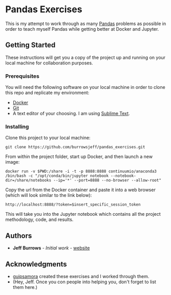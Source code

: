 # Pandas Exercises

This is my attempt to work through as many [Pandas](https://github.com/guipsamora/pandas_exercises) problems as possible in order to teach myself Pandas while getting better at Docker and Jupyter.

## Getting Started

These instructions will get you a copy of the project up and running on your local machine for collaboration purposes.

### Prerequisites

You will need the following software on your local machine in order to clone this repo and replicate my environment:


* [Docker](https://www.docker.com/get-docker)
* [Git](https://git-scm.com/downloads)
* A text editor of your choosing. I am using [Sublime Text](https://www.sublimetext.com/).

### Installing

Clone this project to your local machine:

```
git clone https://github.com/burrowsjeff/pandas_exercises.git
```

From within the project folder, start up Docker, and then launch a new image:

```
docker run -v $PWD:/share -i -t -p 8888:8888 continuumio/anaconda3 /bin/bash -c "/opt/conda/bin/jupyter notebook --notebook-dir=/share/notebooks --ip='*' --port=8888 --no-browser --allow-root"
```

Copy the url from the Docker container and paste it into a web browser (which will look similar to the link below):

```
http://localhost:8888/?token=$insert_specific_session_token
```

This will take you into the Jupyter notebook which contains all the project methodology, code, and results.

## Authors

* **Jeff Burrows** - *Initial work* - [website](https://jeffburro.ws/)

## Acknowledgments

* [guipsamora](https://github.com/guipsamora/pandas_exercises) created these exercises and I worked through them.
* (Hey, Jeff. Once you con people into helping you, don't forget to list them here.)